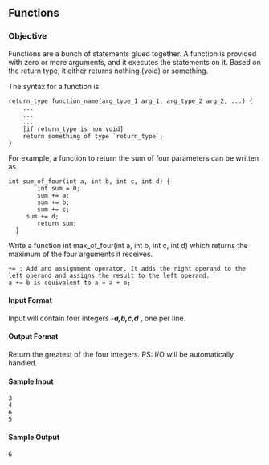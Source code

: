 ## Functions
### Objective
Functions are a bunch of statements glued together. A function is provided with zero or more arguments, and it executes the statements on it. Based on the return type, it either returns nothing (void) or something.

The syntax for a function is

	return_type function_name(arg_type_1 arg_1, arg_type_2 arg_2, ...) {
    	...
    	...
    	...
    	[if return_type is non void]
        return something of type `return_type`;
	}
For example, a function to return the sum of four parameters can be written as

	int sum_of_four(int a, int b, int c, int d) {
    	    int sum = 0;
    	    sum += a;
    	    sum += b;
    	    sum += c;
  	     sum += d;
    	    return sum;
	  }
Write a function int max_of_four(int a, int b, int c, int d) which returns the maximum of the four arguments it receives.

	+= : Add and assignment operator. It adds the right operand to the left operand and assigns the result to the left operand.
	a += b is equivalent to a = a + b;
#### Input Format

Input will contain four integers -***a,b,c,d*** , one per line.

#### Output Format

Return the greatest of the four integers.
PS: I/O will be automatically handled.

#### Sample Input

	3
	4
	6
	5
#### Sample Output

	6
